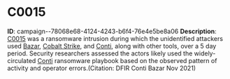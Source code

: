 # C0015

**ID**: campaign--78068e68-4124-4243-b6f4-76e4e5be8a06
**Description**: [C0015](https://attack.mitre.org/campaigns/C0015) was a ransomware intrusion during which the unidentified attackers used [Bazar](https://attack.mitre.org/software/S0534), [Cobalt Strike](https://attack.mitre.org/software/S0154), and [Conti](https://attack.mitre.org/software/S0575), along with other tools, over a 5 day period. Security researchers assessed the actors likely used the widely-circulated [Conti](https://attack.mitre.org/software/S0575) ransomware playbook based on the observed pattern of activity and operator errors.(Citation: DFIR Conti Bazar Nov 2021)


